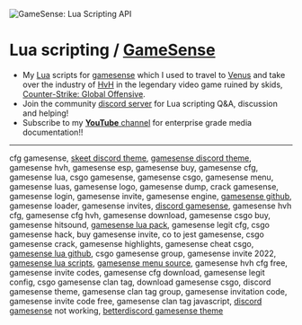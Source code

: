 ![GameSense: Lua Scripting API](https://i.imgur.com/fWU9Mnz.png)
# Lua scripting / [GameSense](https://gamesense.vip/forums/)
* My [Lua](https://www.lua.org/) scripts for [gamesense](https://gamesense.vip/) which I used to travel to [Venus](https://href.li/?https://solarsystem.nasa.gov/planets/venus/overview/) and take over the industry of [HvH](https://www.urbandictionary.com/define.php?term=HvH) in the legendary video game ruined by skids, [Counter-Strike: Global Offensive](https://store.steampowered.com/app/730/CounterStrike_Global_Offensive/).
* Join the community [discord server](https://discord.gg/txrsskxq6n) for Lua scripting Q&A, discussion and helping!
* Subscribe to my [**YouTube** channel](https://www.youtube.com/channel/UC571plH1xJzVRPNjqdw5eKQ?%73%75%62%5F%63%6F%6E%66%69%72%6D%61%74%69%6F%6E=%31) for enterprise grade media documentation!!

---

cfg gamesense, [skeet discord theme](https://github.com/mtfy/gamesense-discord-theme), [gamesense discord theme](https://github.com/mtfy/gamesense-discord-theme), gamesense hvh, gamesense esp, gamesense buy, gamesense cfg, gamesense lua, csgo gamesense, gamesense csgo, gamesense menu, gamesense luas, gamesense logo, gamesense dump, crack gamesense, gamesense login, gamesense invite, gamesense engine, [gamesense github](https://github.com/gamesensevip), gamesense loader, gamesense invites, [discord gamesense](https://discord.gamesense.media), gamesense hvh cfg, gamesense cfg hvh, gamesense download, gamesense csgo buy, gamesense hitsound, [gamesense lua pack](https://github.com/HurbTheDude/gamesense.vip-luas/), gamesense legit cfg, csgo gamesense hack, buy gamesense invite, co to jest gamesense, csgo gamesense crack, gamesense highlights, gamesense cheat csgo, [gamesense lua github](https://github.com/strawberrylua/gamesense.vip-luas/), csgo gamesense group, gamesense invite 2022, [gamesense lua scripts](https://github.com/HurbTheDude/gamesense.vip-luas/), [gamesense menu source](https://github.com/mtfy), gamesense hvh cfg free, gamesense invite codes, gamesense cfg download, gamesense legit config, csgo gamesense clan tag, download gamesense csgo, discord gamesense theme, gamesense clan tag group, gamesense invitation code, gamesense invite code free, gamesense clan tag javascript, [discord gamesense](https://github.com/mtfy/gamesense-discord-theme) not working, [betterdiscord gamesense theme](https://github.com/mtfy/gamesense-discord-theme)
